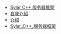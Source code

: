 * [Sylar C++ 服务器框架](./blog/project/Sylar_C++_服务器框架.md)
* [自我介绍](./blog/project/自我介绍.md)
* [介绍](./blog/project/自我介绍.md)
* [Sylar_C++_服务器框架](./blog/project/Sylar_C++_服务器框架.md)

